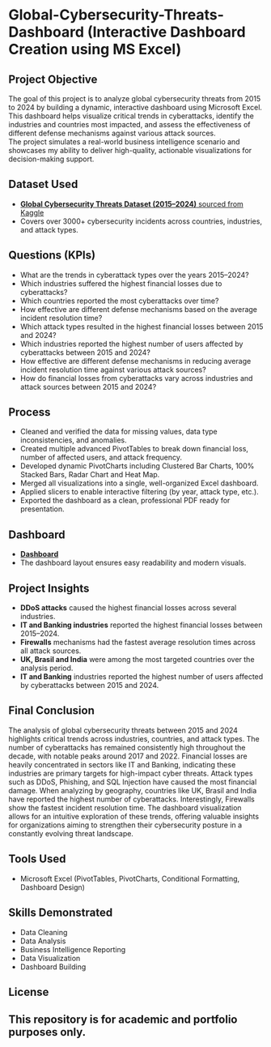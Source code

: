# Global-Cybersecurity-Threats-Dashboard (Interactive Dashboard Creation using MS Excel)

## Project Objective
The goal of this project is to analyze global cybersecurity threats from 2015 to 2024 by building a dynamic, interactive dashboard using Microsoft Excel.  
This dashboard helps visualize critical trends in cyberattacks, identify the industries and countries most impacted, and assess the effectiveness of different defense mechanisms against various attack sources.  
The project simulates a real-world business intelligence scenario and showcases my ability to deliver high-quality, actionable visualizations for decision-making support.

## Dataset Used
- <a href=https://www.kaggle.com/datasets/atharvasoundankar/global-cybersecurity-threats-2015-2024>**Global Cybersecurity Threats Dataset (2015–2024)** sourced from Kaggle</a>
- Covers over 3000+ cybersecurity incidents across countries, industries, and attack types.

## Questions (KPIs)
- What are the trends in cyberattack types over the years 2015–2024? 
- Which industries suffered the highest financial losses due to cyberattacks? 
- Which countries reported the most cyberattacks over time? 
- How effective are different defense mechanisms based on the average incident resolution time? 
- Which attack types resulted in the highest financial losses between 2015 and 2024? 
- Which industries reported the highest number of users affected by cyberattacks between 2015 and 2024? 
- How effective are different defense mechanisms in reducing average incident resolution time against various attack sources? 
- How do financial losses from cyberattacks vary across industries and attack sources between 2015 and 2024?

## Process
- Cleaned and verified the data for missing values, data type inconsistencies, and anomalies.
- Created multiple advanced PivotTables to break down financial loss, number of affected users, and attack frequency.
- Developed dynamic PivotCharts including Clustered Bar Charts, 100% Stacked Bars, Radar Chart and Heat Map.
- Merged all visualizations into a single, well-organized Excel dashboard.
- Applied slicers to enable interactive filtering (by year, attack type, etc.).
- Exported the dashboard as a clean, professional PDF ready for presentation.

## Dashboard
- <a href=https://github.com/m-czarnecki/Cybersecurity-Threat-Analysis-Dashboard/blob/4375b7940e64702950c74b31381251139d1fb007/Dashboard_Global_Cybersecurity_Threats_2015-2024.pdf>**Dashboard**</a>
- The dashboard layout ensures easy readability and modern visuals.

## Project Insights
- **DDoS attacks** caused the highest financial losses across several industries.
- **IT and Banking industries** reported the highest financial losses between 2015–2024.
- **Firewalls** mechanisms had the fastest average resolution times across all attack sources.
- **UK, Brasil and India** were among the most targeted countries over the analysis period.
- **IT and Banking** industries reported the highest number of users affected by cyberattacks between 2015 and 2024.

## Final Conclusion
The analysis of global cybersecurity threats between 2015 and 2024 highlights critical trends across industries, countries, and attack types. The number of cyberattacks has remained consistently high throughout the decade, with notable peaks around 2017 and 2022.
Financial losses are heavily concentrated in sectors like IT and Banking, indicating these industries are primary targets for high-impact cyber threats. Attack types such as DDoS, Phishing, and SQL Injection have caused the most financial damage. 
When analyzing by geography, countries like UK, Brasil and India have reported the highest number of cyberattacks. Interestingly, Firewalls show the fastest incident resolution time.
The dashboard visualization allows for an intuitive exploration of these trends, offering valuable insights for organizations aiming to strengthen their cybersecurity posture in a constantly evolving threat landscape.

## Tools Used
- Microsoft Excel (PivotTables, PivotCharts, Conditional Formatting, Dashboard Design)

## Skills Demonstrated
- Data Cleaning
- Data Analysis
- Business Intelligence Reporting
- Data Visualization
- Dashboard Building

## License

This repository is for academic and portfolio purposes only.
---
